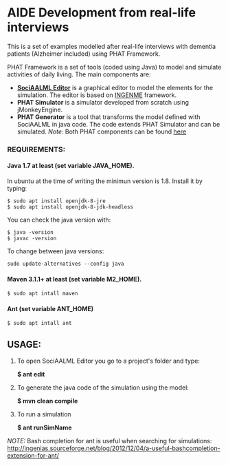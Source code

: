 # AIDE Development from real-life interviews
This is a set of examples modelled after real-life interviews with dementia patients (Alzheimer included) using PHAT Framework.

PHAT Framework is a set of tools (coded using Java) to model and simulate activities of daily living.
The main components are:

- **[SociAALML Editor](https://github.com/Grasia/sociaalml)** is a graphical editor to model the elements for the simulation. The editor is based on [INGENME](https://github.com/Grasia/ingenme) framework.
- **PHAT Simulator** is a simulator developed from scratch using jMonkeyEngine.
- **PHAT Generator** is a tool that transforms the model defined with SociAALML in java code. The code extends PHAT Simulator and can be simulated.
*Note:* Both PHAT components can be found [here](https://github.com/Grasia/phatsim)

### REQUIREMENTS:
#### Java 1.7 at least (set variable JAVA_HOME). 

In ubuntu at the time of writing the minimun version is 1.8. Install it by typing:
```
$ sudo apt install openjdk-8-jre
$ sudo apt install openjdk-8-jdk-headless
```
You can check the java version with:
```
$ java -version
$ javac -version
```
To change between java versions:
```
sudo update-alternatives --config java
```

#### Maven 3.1.1+ at least (set variable M2_HOME).

```
$ sudo apt intall maven
```

#### Ant (set variable ANT_HOME)
```
$ sudo apt intall ant
```

## USAGE:
1. To open SociAALML Editor you go to a project's folder and type:

    **$ ant edit**

2. To generate the java code of the simulation using the model:
    
    **$ mvn clean compile**

3. To run a simulation
    
    **$ ant runSimName**

*NOTE:* Bash completion for ant is useful when searching for simulations: http://ingenias.sourceforge.net/blog/2012/12/04/a-useful-bashcompletion-extension-for-ant/
